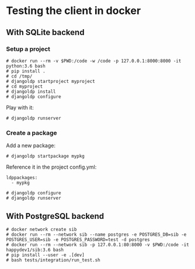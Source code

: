 # Testing the client in docker

## With SQLite backend

### Setup a project

```
# docker run --rm -v $PWD:/code -w /code -p 127.0.0.1:8000:8000 -it python:3.6 bash
# pip install .
# cd /tmp/
# djangoldp startproject myproject
# cd myproject
# djangoldp install
# djangoldp configure
```

Play with it:
```
# djangoldp runserver
```

### Create a package

Add a new package:
```
# djangoldp startpackage mypkg
```

Reference it in the project config.yml:
```
ldppackages:
  - mypkg
```

```
# djangoldp configure
# djangoldp runserver
```

## With PostgreSQL backend

```
# docker network create sib
# docker run --rm --network sib --name postgres -e POSTGRES_DB=sib -e POSTGRES_USER=sib -e POSTGRES_PASSWORD=test -d postgres
# docker run --rm --network sib -p 127.0.0.1:80:8000 -v $PWD:/code -it happydev1/sib:3.6 bash
# pip install --user -e .[dev]
# bash tests/integration/run_test.sh
```
